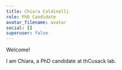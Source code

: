 ```yaml
---
title: Chiara Caldinelli
role: PhD Candidate
avatar_filename: avatar
social: []
superuser: false
---
```

Welcome! 

I﻿ am Chiara, a PhD candidate at thCusack lab.